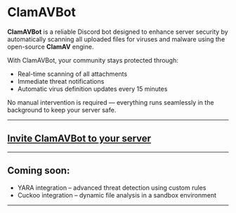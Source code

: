 # ClamAVBot

**ClamAVBot** is a reliable Discord bot designed to enhance server security by automatically scanning all uploaded files for viruses and malware using the open-source **ClamAV** engine.

With ClamAVBot, your community stays protected through:

- Real-time scanning of all attachments  
- Immediate threat notifications  
- Automatic virus definition updates every 15 minutes  

No manual intervention is required — everything runs seamlessly in the background to keep your server safe.

---

## [Invite ClamAVBot to your server](https://discord.com/oauth2/authorize?client_id=1388851141999329351&permissions=274877974592&integration_type=0&scope=bot)

---

## Coming soon:
- YARA integration – advanced threat detection using custom rules  
- Cuckoo integration – dynamic file analysis in a sandbox environment

---
